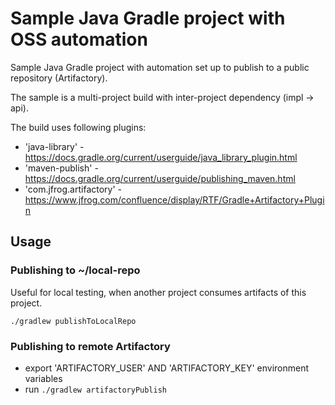 # Sample Java Gradle project with OSS automation

Sample Java Gradle project with automation set up to publish to a public repository (Artifactory).

The sample is a multi-project build with inter-project dependency (impl -> api). 

The build uses following plugins:
 - 'java-library' - https://docs.gradle.org/current/userguide/java_library_plugin.html
 - 'maven-publish' - https://docs.gradle.org/current/userguide/publishing_maven.html
 - 'com.jfrog.artifactory' - https://www.jfrog.com/confluence/display/RTF/Gradle+Artifactory+Plugin
 
## Usage

### Publishing to ~/local-repo

Useful for local testing, when another project consumes artifacts of this project.

```./gradlew publishToLocalRepo```

### Publishing to remote Artifactory

 - export 'ARTIFACTORY_USER' AND 'ARTIFACTORY_KEY' environment variables
 - run ```./gradlew artifactoryPublish```   